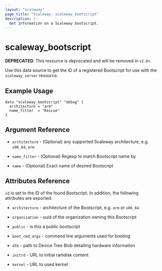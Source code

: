 ```yaml
---
layout: "scaleway"
page_title: "Scaleway: scaleway_bootscript"
description: |-
  Get information on a Scaleway bootscript.
---
```


# scaleway_bootscript

**DEPRECATED**: This resource is deprecated and will be removed in `v2.0+`.

Use this data source to get the ID of a registered Bootscript for use with the
`scaleway_server` resource.

## Example Usage

```hcl
data "scaleway_bootscript" "debug" {
  architecture = "arm"
  name_filter  = "Rescue"
}
```

## Argument Reference

* `architecture` - (Optional) any supported Scaleway architecture, e.g. `x86_64`, `arm`

* `name_filter` - (Optional) Regexp to match Bootscript name by

* `name` - (Optional) Exact name of desired Bootscript

## Attributes Reference

`id` is set to the ID of the found Bootscript. In addition, the following attributes
are exported:

* `architecture` - architecture of the Bootscript, e.g. `arm` or `x86_64`

* `organization` - uuid of the organization owning this Bootscript

* `public` - is this a public bootscript

* `boot_cmd_args` - command line arguments used for booting

* `dtb` - path to Device Tree Blob detailing hardware information

* `initrd` - URL to initial ramdisk content

* `kernel` - URL to used kernel
